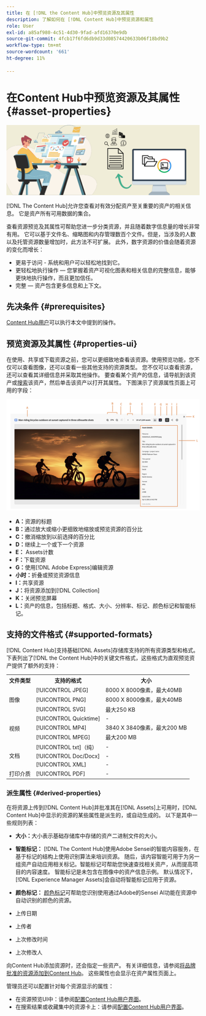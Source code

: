 ```yaml
---
title: 在 [!DNL the Content Hub]中预览资源及其属性
description: 了解如何在 [!DNL Content Hub]中预览资源和属性
role: User
exl-id: a85af980-4c51-4d30-9fad-afd16370e9db
source-git-commit: 4fcb17f6fd6db9d33d08574420633b06f18bd9b2
workflow-type: tm+mt
source-wordcount: '661'
ht-degree: 11%

---
```


# 在Content Hub中预览资源及其属性 {#asset-properties}

![元数据横幅图像](assets/metadata-banner-image.png)

[!DNL The Content Hub]允许您查看对有效分配资产至关重要的资产的相关信息。 它是资产所有可用数据的集合。

查看资源预览及其属性可帮助您进一步分类资源，并且随着数字信息量的增长非常有用。 它可以基于文件名、缩略图和内存管理数百个文件。但是，当涉及的人数以及托管资源数量增加时，此方法不可扩展。 此外，数字资源的价值会随着资源的变化而增长：

* 更易于访问 - 系统和用户可以轻松地找到它。
* 更轻松地执行操作 — 您掌握着资产可视化图表和相关信息的完整信息，能够更快地执行操作，而且更加信任。
* 完整 — 资产包含更多信息和上下文。

## 先决条件 {#prerequisites}

[Content Hub用户](deploy-content-hub.md#onboard-content-hub-users)可以执行本文中提到的操作。

## 预览资源及其属性 {#properties-ui}

在使用、共享或下载资源之前，您可以更细致地查看该资源。使用预览功能，您不仅可以查看图像，还可以查看一些其他支持的资源类型。 您不仅可以查看资源，还可以查看其详细信息并采取其他操作。 要查看某个资产的信息，请导航到该资产或[搜索](search-assets.md)该资产，然后单击该资产以打开其属性。 下图演示了资源属性页面上可用的字段：

![资产UI的属性](assets/properties-ui.png)

* **A：**&#x200B;资源的标题
* **B：**&#x200B;通过放大或缩小更细致地缩放或预览资源的百分比
* **C：**&#x200B;撤消缩放到以前选择的百分比
* **D：**&#x200B;继续上一个或下一个资源
* **E：** Assets计数
* **F：**&#x200B;下载资源
* **G：**&#x200B;使用[!DNL Adobe Express]编辑资源
* **小时：**&#x200B;折叠或预览资源信息
* **I：**&#x200B;共享资源
* **J：**&#x200B;将资源添加到[!DNL Collection]
* **K：**&#x200B;关闭预览屏幕
* **L：**&#x200B;资产的信息，包括标题、格式、大小、分辨率、标记、颜色标记和智能标记。

## 支持的文件格式 {#supported-formats}

[!DNL Content Hub]支持基础[!DNL Assets]存储库支持的所有资源类型和格式。 下表列出了[!DNL the Content Hub]中的关键文件格式，这些格式为直观预览资产提供了额外的支持：

<table> 
    <tbody>
     <tr>
      <th><strong>文件类型</strong></th>
      <th><strong>支持的格式</strong></th>
      <th><strong>大小</strong></th>
     </tr>
     <tr>
        <td rowspan="4"> 图像 </td>
    </tr>
    </tr>
    <tr>
        <td>[!UICONTROL JPEG]</td>
        <td> 8000 X 8000像素，最大40MB</td>
    </tr>
    <tr>
        <td>[!UICONTROL PNG]</td>
        <td> 8000 X 8000像素，最大40MB</td>
    </tr>
    <tr>
        <td>[!UICONTROL SVG]</td>
        <td> 最大250 KB</td>
    </tr>
    <tr>
        <td rowspan="4"> 视频 </td>
    </tr>
    </tr>
    <tr>
        <td>[!UICONTROL Quicktime]</td>
        <td> - </td>
    </tr>
    <tr>
        <td>[!UICONTROL MP4]</td>
        <td> 3840 X 3840像素，最大200 MB</td>
    </tr>
    <tr>
        <td>[!UICONTROL MPEG]</td>
        <td> 最大200 MB </td>
    </tr>
    <tr>
        <td rowspan="4"> 文档 </td>
    </tr>
    </tr>
    <tr>
        <td>[!UICONTROL txt]（纯）</td>
        <td> - </td>
    </tr>
    <tr>
        <td>[!UICONTROL Doc/Docx]</td>
        <td> - </td>
    </tr>
    <tr>
        <td>[!UICONTROL XML]</td>
        <td> - </td>
    </tr>
    <tr>
        <td rowspan="2"> 打印介质 </td>
    </tr>
    </tr>
    <tr>
        <td>[!UICONTROL PDF]</td>
        <td> - </td>
    </tr>
    </tbody>
</table>

### 派生属性 {#derived-properties}

在将资源上传到[!DNL Content Hub]并批准其在[!DNL Assets]上可用时，[!DNL Content Hub]中显示的资源的某些属性是派生的，或自动生成的。 以下是其中一些规则列表：

* **大小：**&#x200B;大小表示基础存储库中存储的资产二进制文件的大小。

<!--* **Tags:** Tags help you categorize assets that can be browsed and searched more efficiently. Tagging helps in propagating the appropriate taxonomy to other users and workflows. -->

* **智能标记：** [!DNL The Content Hub]使用Adobe Sensei的智能内容服务，在基于标记的结构上使用识别算法来培训资源。 随后，该内容智能可用于为另一组资产自动应用相关标记。智能标记可帮助您快速查找相关资产，从而提高项目的内容速度。 智能标记是未包含在图像中的资产信息示例。 默认情况下，[!DNL Experience Manager Assets]会自动将智能标记应用于资源。

* **颜色标记：** [颜色标记](#https://experienceleague.adobe.com/docs/experience-manager-cloud-service/content/assets/manage/color-tag-images.html?lang=zh-Hans)可帮助您识别使用通过Adobe的Sensei AI功能在资源中自动识别的颜色的资源。

* 上传日期

* 上传者

* 上次修改时间

* 上次修改人

向Content Hub添加资源时，还会指定一些资产。 有关详细信息，请参阅[将品牌批准的资源添加到Content Hub](upload-brand-approved-assets.md)。 这些属性也会显示在资产属性页面上。

管理员还可以配置针对每个资源显示的属性：

* 在资源预览UI中：请参阅[配置Content Hub用户界面](configure-content-hub-ui-options.md#configure-asset-details-content-hub)。
* 在搜索结果或收藏集中的资源卡上：请参阅[配置Content Hub用户界面](configure-content-hub-ui-options.md#asset-card)。

<!--

### Date range {#date-range} 

The date range allows you to select dates you want to see the assets. You can customize date range by choosing the start and end dates. 

-->
